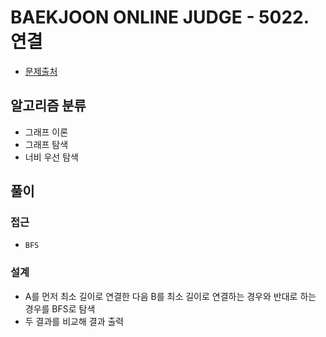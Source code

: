 # BAEKJOON ONLINE JUDGE - 5022. 연결

- [문제출처](https://www.acmicpc.net/problem/5022 '5022. 연결')

## 알고리즘 분류

- 그래프 이론
- 그래프 탐색
- 너비 우선 탐색

## 풀이

### 접근

- `BFS`

### 설계

- A를 먼저 최소 길이로 연결한 다음 B를 최소 길이로 연결하는 경우와 반대로 하는 경우를 BFS로 탐색
- 두 결과를 비교해 결과 출력
